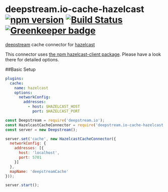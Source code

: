 # deepstream.io-cache-hazelcast [![npm version](https://badge.fury.io/js/deepstream.io-cache-hazelcast.svg)](http://badge.fury.io/js/deepstream.io-cache-hazelcast) [![Build Status](https://travis-ci.org/deepstreamIO/deepstream.io-cache-hazelcast.svg?branch=master)](https://travis-ci.org/deepstreamIO/deepstream.io-cache-hazelcast) [![Greenkeeper badge](https://badges.greenkeeper.io/deepstreamIO/deepstream.io-cache-hazelcast.svg)](https://greenkeeper.io/)

[deepstream](http://deepstream.io) cache connector for [hazelcast](http://hazelcast.org/)

This connector uses [the npm hazelcast-client package](https://www.npmjs.com/package/hazelcast-client).
Please have a look there for detailed options.

##Basic Setup

```yaml
plugins:
  cache:
    name: hazelcast
    options:
      networkConfig:
        addresses:
          - host: $HAZELCAST_HOST
            port: $HAZELCAST_PORT
```

```javascript
const Deepstream = require('deepstream.io');
const HazelcastCacheConnector = require('deepstream.io-cache-hazelcast');
const server = new Deepstream();

server.set('cache', new HazelcastCacheConnector({
  networkConfig: {
    addresses: [{
      host: 'localhost',
      port: 5701
    }]
  },
  mapName: 'deepstreamCache'
}));

server.start();
```